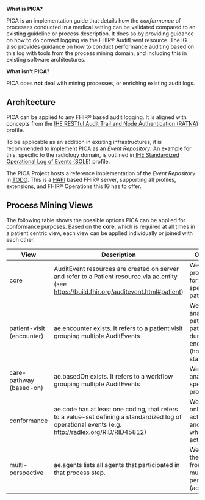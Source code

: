 **What is PICA?**

PICA is an implementation guide that details how the *conformance* of processes conducted in a medical setting can be validated compared to an existing guideline or process description. It does so by providing guidance on how to do correct logging via the FHIR® AuditEvent resource. The IG also provides guidance on how to conduct performance auditing based on this log with tools from the process mining domain, and including this in existing software architectures.

**What isn't PICA?**

PICA does **not** deal with mining processes, or enriching existing audit logs.

## Architecture

PICA can be applied to any FHIR® based audit logging. It is aligned with concepts from the [IHE RESTful Audit Trail and Node Authentication (RATNA)](https://www.ihe.net/uploadedFiles/Documents/ITI/IHE_ITI_Suppl_RESTful-ATNA.pdf) profile.

To be applicable as an addition in existing infrastructures, it is recommended to implement PICA as an *Event Repository*. An example for this, specific to the radiology domain, is outlined in [IHE Standardized Operational Log of Events (SOLE)](https://www.ihe.net/uploadedFiles/Documents/Radiology/IHE_RAD_Suppl_SOLE.pdf) profile. 

The PICA Project hosts a reference implementation of the *Event Repository* in [TODO](aist.science). This is a [HAPI](https://hapifhir.io/) based FHIR® server, supporting all profiles, extensions, and FHIR® Operations this IG has to offer.

## Process Mining Views

The following table shows the possible options PICA can be applied for conformance purposes. Based on the **core**, which is required at all times in a patient centric view, each view can be applied individually or joined with each other.

| View | Description                                                                                                                                                   | Outcome                                                                               |
|-------|---------------------------------------------------------------------------------------------------------------------------------------------------------------|---------------------------------------------------------------------------------------|
| core     | AuditEvent resources are created on server and refer to a Patient resource via ae.entity (see https://build.fhir.org/auditevent.html#patient)                 | We can mine process(es) for a specific patient                                               |
|  patient-visit (encounter)  | ae.encounter exists. It refers to a patient visit grouping multiple AuditEvents | We can analyze the patient pathway during an encounter (hospital stay) |
| care-pathway (based-on) | ae.basedOn exists. It refers to a workflow grouping multiple AuditEvents | We can analyze a specific process |
| conformance     | ae.code has at least one coding, that refers to a value-set defining a standardized log of operational events (e.g. http://radlex.org/RID/RID45812)           | We can mine only relevant activities, and know what those activities are     |
| multi-perspective     | ae.agents lists all agents that participated in that process step.                                                                                            | We can mine the process from multiple perspectives (actors) | 
